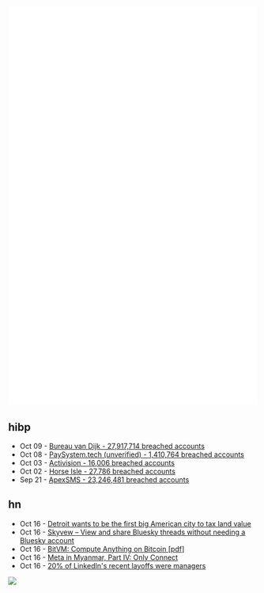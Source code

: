 ![Metrics](https://raw.githubusercontent.com/phixion/phixion/master/metrics.svg)

## hibp

<!--
for https://github.com/phixion/phixion/blob/main/.github/workflows/feeds.yml
-->
<!--START_SECTION:haveibeenpwnd-->
- Oct 09 - [Bureau van Dijk - 27,917,714 breached accounts](https://haveibeenpwned.com/PwnedWebsites#BVD)
- Oct 08 - [PaySystem.tech (unverified) - 1,410,764 breached accounts](https://haveibeenpwned.com/PwnedWebsites#PaySystemTech)
- Oct 03 - [Activision - 16,006 breached accounts](https://haveibeenpwned.com/PwnedWebsites#Activision)
- Oct 02 - [Horse Isle - 27,786 breached accounts](https://haveibeenpwned.com/PwnedWebsites#HorseIsle)
- Sep 21 - [ApexSMS - 23,246,481 breached accounts](https://haveibeenpwned.com/PwnedWebsites#ApexSMS)
<!--END_SECTION:haveibeenpwnd-->

## hn

<!--
for https://github.com/phixion/phixion/blob/main/.github/workflows/feeds.yml
-->
<!--START_SECTION:hn-->
- Oct 16 - [Detroit wants to be the first big American city to tax land value](https://www.economist.com/united-states/2023/10/05/detroit-wants-to-be-the-first-big-american-city-to-tax-land-value)
- Oct 16 - [Skyvew – View and share Bluesky threads without needing a Bluesky account](https://skyview.social/)
- Oct 16 - [BitVM: Compute Anything on Bitcoin [pdf]](https://bitvm.org/bitvm.pdf)
- Oct 16 - [Meta in Myanmar, Part IV: Only Connect](https://erinkissane.com/meta-in-myanmar-part-iv-only-connect)
- Oct 16 - [20% of LinkedIn's recent layoffs were managers](https://news.ycombinator.com/item?id=37907433)
<!--END_SECTION:hn-->

<!--
for https://yhype.me
-->
![](https://hit.yhype.me/github/profile?user_id=13013670)
